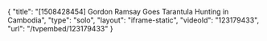 {
    "title": "[1508428454] Gordon Ramsay Goes Tarantula Hunting in Cambodia",
    "type": "solo",
    "layout": "iframe-static",
    "videoId": "123179433",
    "url": "\/tvpembed\/123179433"
}